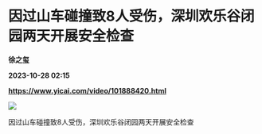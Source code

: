 # 因过山车碰撞致8人受伤，深圳欢乐谷闭园两天开展安全检查
**徐之玺**

**2023-10-28 02:15**

**https://www.yicai.com/video/101888420.html**

![](https://imgcdn.yicai.com/uppics/images/iOS/yicai/20231028095257255-5291.jpg) 

因过山车碰撞致8人受伤，深圳欢乐谷闭园两天开展安全检查